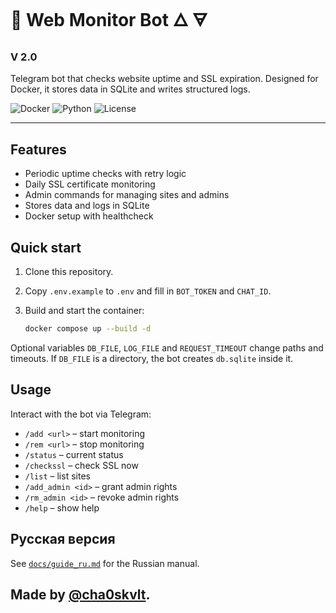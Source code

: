 # 🤖 Web Monitor Bot 🜂 🜃

### V 2.0

Telegram bot that checks website uptime and SSL expiration. Designed for Docker, it
stores data in SQLite and writes structured logs.

![Docker](https://img.shields.io/badge/docker-ready-blue)
![Python](https://img.shields.io/badge/python-3.11+-green)
![License](https://img.shields.io/badge/license-MIT-lightgrey)

---

## Features

- Periodic uptime checks with retry logic
- Daily SSL certificate monitoring
- Admin commands for managing sites and admins
- Stores data and logs in SQLite
- Docker setup with healthcheck

## Quick start


1. Clone this repository.
2. Copy `.env.example` to `.env` and fill in `BOT_TOKEN` and `CHAT_ID`.
3. Build and start the container:


   ```bash
   docker compose up --build -d
   ```

Optional variables `DB_FILE`, `LOG_FILE` and `REQUEST_TIMEOUT` change paths and
timeouts. If `DB_FILE` is a directory, the bot creates `db.sqlite` inside it.

## Usage

Interact with the bot via Telegram:

- `/add <url>` – start monitoring
- `/rem <url>` – stop monitoring
- `/status` – current status
- `/checkssl` – check SSL now
- `/list` – list sites
- `/add_admin <id>` – grant admin rights
- `/rm_admin <id>` – revoke admin rights
- `/help` – show help

## Русская версия

See [`docs/guide_ru.md`](docs/guide_ru.md) for the Russian manual.

## Made by [@cha0skvlt](https://github.com/cha0skvlt). 

